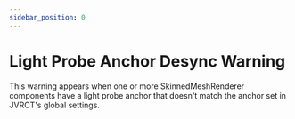 ```yaml
---
sidebar_position: 0
---
```


# Light Probe Anchor Desync Warning

This warning appears when one or more SkinnedMeshRenderer components have a light probe anchor that doesn't match the anchor set in JVRCT's global settings.